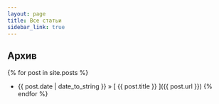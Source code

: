 ```yaml
---
layout: page
title: Все статьи
sidebar_link: true
---
```


## Архив

{% for post in site.posts %}
  * {{ post.date | date_to_string }} &raquo; [ {{ post.title }} ]({{ post.url }})
{% endfor %}
